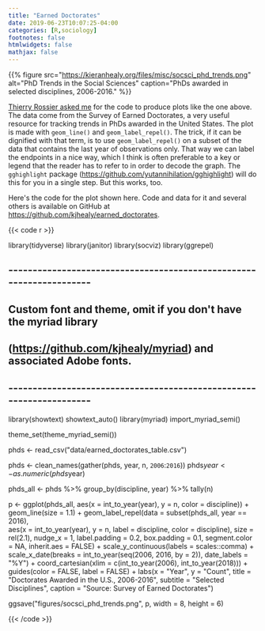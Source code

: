 ```yaml
---
title: "Earned Doctorates"
date: 2019-06-23T10:07:25-04:00
categories: [R,sociology]
footnotes: false
htmlwidgets: false
mathjax: false
---
```



{{% figure src="https://kieranhealy.org/files/misc/socsci_phd_trends.png" alt="PhD Trends in the Social Sciences" caption="PhDs awarded in selected disciplines, 2006-2016." %}}

[Thierry Rossier asked me](https://twitter.com/ThierryRossier/status/1142696462989611009?s=20) for the code to produce plots like the one above. The data come from the Survey of Earned Doctorates, a very useful resource for tracking trends in PhDs awarded in the United States. The plot is made with `geom_line()` and `geom_label_repel()`. The trick, if it can be dignified with that term, is to use `geom_label_repel()` on a subset of the data that contains the last year of observations only. That way we can label the endpoints in a nice way, which I think is often preferable to a key or legend that the reader has to refer to in order to decode the graph. The `gghighlight` package (<https://github.com/yutannihilation/gghighlight>) will do this for you in a single step. But this works, too.

Here's the code for the plot shown here. Code and data for it and several others is available on GitHub at <https://github.com/kjhealy/earned_doctorates>.


{{< code r >}}

library(tidyverse)
library(janitor)
library(socviz)
library(ggrepel)

## --------------------------------------------------------------------
## Custom font and theme, omit if you don't have the myriad library
## (https://github.com/kjhealy/myriad) and associated Adobe fonts.
## --------------------------------------------------------------------
library(showtext)
showtext_auto()
library(myriad)
import_myriad_semi()

theme_set(theme_myriad_semi())

phds <- read_csv("data/earned_doctorates_table.csv")

phds <- clean_names(gather(phds, year, n, `2006`:`2016`))
phds$year <- as.numeric(phds$year)

phds_all <- phds %>% group_by(discipline, year) %>% 
  tally(n) 
  
p <- ggplot(phds_all, aes(x = int_to_year(year), y = n, color = discipline)) + 
  geom_line(size = 1.1) + 
  geom_label_repel(data = subset(phds_all, year == 2016),  
                  aes(x = int_to_year(year), y = n, 
                      label = discipline, 
                      color = discipline), 
                  size = rel(2.1),
                  nudge_x = 1,
                  label.padding = 0.2,
                  box.padding = 0.1,
                  segment.color = NA,
                  inherit.aes = FALSE) + 
  scale_y_continuous(labels = scales::comma) + 
  scale_x_date(breaks = int_to_year(seq(2006, 2016, by = 2)), 
               date_labels = "%Y") + 
  coord_cartesian(xlim = c(int_to_year(2006), int_to_year(2018))) + 
  guides(color = FALSE, label = FALSE) + 
  labs(x = "Year", y = "Count", 
       title = "Doctorates Awarded in the U.S., 2006-2016", 
       subtitle = "Selected Disciplines", 
       caption = "Source: Survey of Earned Doctorates") 
  
ggsave("figures/socsci_phd_trends.png", p, width = 8, height = 6) 

{{< /code >}}

